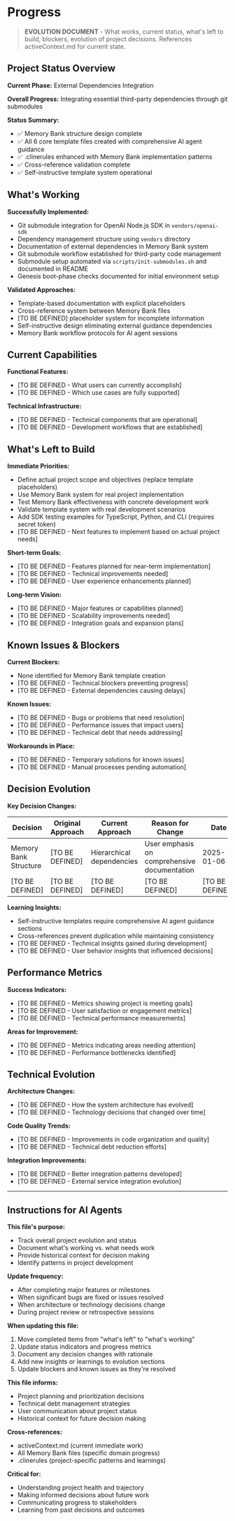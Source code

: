 # Progress

> **EVOLUTION DOCUMENT** - What works, current status, what's left to build, blockers, evolution of project decisions. References activeContext.md for current state.

## Project Status Overview

**Current Phase:** External Dependencies Integration

**Overall Progress:** Integrating essential third-party dependencies through git submodules

**Status Summary:**

- ✅ Memory Bank structure design complete
- ✅ All 6 core template files created with comprehensive AI agent guidance
- ✅ .clinerules enhanced with Memory Bank implementation patterns
- ✅ Cross-reference validation complete
- ✅ Self-instructive template system operational

## What's Working

**Successfully Implemented:**

- Git submodule integration for OpenAI Node.js SDK in `vendors/openai-sdk`
- Dependency management structure using `vendors` directory
- Documentation of external dependencies in Memory Bank system
- Git submodule workflow established for third-party code management
- Submodule setup automated via `scripts/init-submodules.sh` and documented in README
- Genesis boot-phase checks documented for initial environment setup

**Validated Approaches:**

- Template-based documentation with explicit placeholders
- Cross-reference system between Memory Bank files
- [TO BE DEFINED] placeholder system for incomplete information
- Self-instructive design eliminating external guidance dependencies
- Memory Bank workflow protocols for AI agent sessions

## Current Capabilities

**Functional Features:**

- [TO BE DEFINED - What users can currently accomplish]
- [TO BE DEFINED - Which use cases are fully supported]

**Technical Infrastructure:**

- [TO BE DEFINED - Technical components that are operational]
- [TO BE DEFINED - Development workflows that are established]

## What's Left to Build

**Immediate Priorities:**

- Define actual project scope and objectives (replace template placeholders)
- Use Memory Bank system for real project implementation
- Test Memory Bank effectiveness with concrete development work
- Validate template system with real development scenarios
- Add SDK testing examples for TypeScript, Python, and CLI (requires secret token)
- [TO BE DEFINED - Next features to implement based on actual project needs]

**Short-term Goals:**

- [TO BE DEFINED - Features planned for near-term implementation]
- [TO BE DEFINED - Technical improvements needed]
- [TO BE DEFINED - User experience enhancements planned]

**Long-term Vision:**

- [TO BE DEFINED - Major features or capabilities planned]
- [TO BE DEFINED - Scalability improvements needed]
- [TO BE DEFINED - Integration goals and expansion plans]

## Known Issues & Blockers

**Current Blockers:**

- None identified for Memory Bank template creation
- [TO BE DEFINED - Technical blockers preventing progress]
- [TO BE DEFINED - External dependencies causing delays]

**Known Issues:**

- [TO BE DEFINED - Bugs or problems that need resolution]
- [TO BE DEFINED - Performance issues that impact users]
- [TO BE DEFINED - Technical debt that needs addressing]

**Workarounds in Place:**

- [TO BE DEFINED - Temporary solutions for known issues]
- [TO BE DEFINED - Manual processes pending automation]

## Decision Evolution

**Key Decision Changes:**

| Decision | Original Approach | Current Approach | Reason for Change | Date |
|----------|-------------------|------------------|-------------------|------|
| Memory Bank Structure | [TO BE DEFINED] | Hierarchical dependencies | User emphasis on comprehensive documentation | 2025-01-06 |
| [TO BE DEFINED] | [TO BE DEFINED] | [TO BE DEFINED] | [TO BE DEFINED] | [TO BE DEFINED] |

**Learning Insights:**

- Self-instructive templates require comprehensive AI agent guidance sections
- Cross-references prevent duplication while maintaining consistency
- [TO BE DEFINED - Technical insights gained during development]
- [TO BE DEFINED - User behavior insights that influenced decisions]

## Performance Metrics

**Success Indicators:**

- [TO BE DEFINED - Metrics showing project is meeting goals]
- [TO BE DEFINED - User satisfaction or engagement metrics]
- [TO BE DEFINED - Technical performance measurements]

**Areas for Improvement:**

- [TO BE DEFINED - Metrics indicating areas needing attention]
- [TO BE DEFINED - Performance bottlenecks identified]

## Technical Evolution

**Architecture Changes:**

- [TO BE DEFINED - How the system architecture has evolved]
- [TO BE DEFINED - Technology decisions that changed over time]

**Code Quality Trends:**

- [TO BE DEFINED - Improvements in code organization and quality]
- [TO BE DEFINED - Technical debt reduction efforts]

**Integration Improvements:**

- [TO BE DEFINED - Better integration patterns developed]
- [TO BE DEFINED - External service integration evolution]

---

## Instructions for AI Agents

**This file's purpose:**

- Track overall project evolution and status
- Document what's working vs. what needs work
- Provide historical context for decision making
- Identify patterns in project development

**Update frequency:**

- After completing major features or milestones
- When significant bugs are fixed or issues resolved
- When architecture or technology decisions change
- During project review or retrospective sessions

**When updating this file:**

1. Move completed items from "what's left" to "what's working"
2. Update status indicators and progress metrics
3. Document any decision changes with rationale
4. Add new insights or learnings to evolution sections
5. Update blockers and known issues as they're resolved

**This file informs:**

- Project planning and prioritization decisions
- Technical debt management strategies
- User communication about project status
- Historical context for future decision making

**Cross-references:**

- activeContext.md (current immediate work)
- All Memory Bank files (specific domain progress)
- .clinerules (project-specific patterns and learnings)

**Critical for:**

- Understanding project health and trajectory
- Making informed decisions about future work
- Communicating progress to stakeholders
- Learning from past decisions and outcomes
